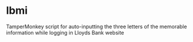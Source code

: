 # lbmi
TamperMonkey script for auto-inputting the three letters of the memorable information while logging in Lloyds Bank website
